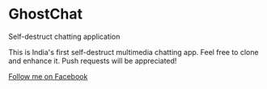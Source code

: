 # GhostChat
Self-destruct chatting application

This is India's first self-destruct multimedia chatting app.
Feel free to clone and enhance it. Push requests will be appreciated!

[Follow me on Facebook](http://fb.com/aseedusmani)
